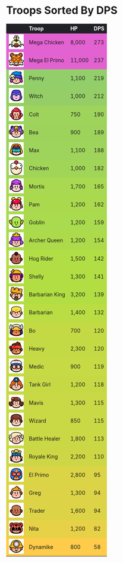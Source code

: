 # Troops Sorted By DPS

<style>
    .heatMapTroopsByDPS {
        width: 100%;
        text-align: left;
    }
    .heatMapTroopsByDPS th {
        word-wrap: break-word;
        text-align: left;
        color: white;
        background: #202127;
    }
    .heatMapTroopsByDPS tr:nth-child(1) { background: rgba(220, 60, 199, 0.80); }
    .heatMapTroopsByDPS tr:nth-child(2) { background: rgba(220, 60, 199, 0.80); }
    .heatMapTroopsByDPS tr:nth-child(3) { background: rgba(121, 195, 71, 0.80); }
    .heatMapTroopsByDPS tr:nth-child(4) { background: rgba(124, 196, 66, 0.80); }
    .heatMapTroopsByDPS tr:nth-child(5) { background: rgba(135, 202, 53, 0.80); }
    .heatMapTroopsByDPS tr:nth-child(6) { background: rgba(136, 202, 52, 0.80); }
    .heatMapTroopsByDPS tr:nth-child(7) { background: rgba(136, 203, 52, 0.80); }
    .heatMapTroopsByDPS tr:nth-child(8) { background: rgba(139, 204, 48, 0.80); }
    .heatMapTroopsByDPS tr:nth-child(9) { background: rgba(148, 209, 38, 0.80); }
    .heatMapTroopsByDPS tr:nth-child(10) { background: rgba(150, 209, 36, 0.80); }
    .heatMapTroopsByDPS tr:nth-child(11) { background: rgba(151, 210, 34, 0.80); }
    .heatMapTroopsByDPS tr:nth-child(12) { background: rgba(154, 211, 31, 0.80); }
    .heatMapTroopsByDPS tr:nth-child(13) { background: rgba(160, 215, 24, 0.80); }
    .heatMapTroopsByDPS tr:nth-child(14) { background: rgba(160, 215, 23, 0.80); }
    .heatMapTroopsByDPS tr:nth-child(15) { background: rgba(161, 215, 22, 0.80); }
    .heatMapTroopsByDPS tr:nth-child(16) { background: rgba(169, 214, 22, 0.80); }
    .heatMapTroopsByDPS tr:nth-child(17) { background: rgba(183, 210, 23, 0.80); }
    .heatMapTroopsByDPS tr:nth-child(18) { background: rgba(183, 210, 23, 0.80); }
    .heatMapTroopsByDPS tr:nth-child(19) { background: rgba(184, 210, 23, 0.80); }
    .heatMapTroopsByDPS tr:nth-child(20) { background: rgba(185, 209, 24, 0.80); }
    .heatMapTroopsByDPS tr:nth-child(21) { background: rgba(189, 208, 24, 0.80); }
    .heatMapTroopsByDPS tr:nth-child(22) { background: rgba(189, 208, 24, 0.80); }
    .heatMapTroopsByDPS tr:nth-child(23) { background: rgba(191, 208, 24, 0.80); }
    .heatMapTroopsByDPS tr:nth-child(24) { background: rgba(194, 207, 24, 0.80); }
    .heatMapTroopsByDPS tr:nth-child(25) { background: rgba(212, 203, 26, 0.80); }
    .heatMapTroopsByDPS tr:nth-child(26) { background: rgba(213, 202, 26, 0.80); }
    .heatMapTroopsByDPS tr:nth-child(27) { background: rgba(213, 202, 26, 0.80); }
    .heatMapTroopsByDPS tr:nth-child(28) { background: rgba(227, 199, 27, 0.80); }
    .heatMapTroopsByDPS tr:nth-child(29) { background: rgba(255, 192, 30, 0.80); }
</style>

<div class="heatMapTroopsByDPS">

|   | Troop | HP | DPS | 
| -- | -- | -- | -- |
| <img src="../assets/sb_emote_mega-chicken.png"  width="40" height="40" /> | Mega Chicken | 8,000 | 273 |
| <img src="../assets/sb_emote_mega-el-primo.png"  width="40" height="40" /> | Mega El Primo | 11,000 | 237 |
| <img src="../assets/sb_emote_penny.png"  width="40" height="40" /> | Penny | 1,100 | 219 |
| <img src="../assets/sb_emote_witch.png"  width="40" height="40" /> | Witch | 1,000 | 212 |
| <img src="../assets/sb_emote_colt.png"  width="40" height="40" /> | Colt | 750 | 190 |
| <img src="../assets/sb_emote_bea.png"  width="40" height="40" /> | Bea | 900 | 189 |
| <img src="../assets/sb_emote_max.png"  width="40" height="40" /> | Max | 1,100 | 188 |
| <img src="../assets/sb_emote_chicken.png"  width="40" height="40" /> | Chicken | 1,000 | 182 |
| <img src="../assets/sb_emote_mortis.png"  width="40" height="40" /> | Mortis | 1,700 | 165 |
| <img src="../assets/sb_emote_pam.png"  width="40" height="40" /> | Pam | 1,200 | 162 |
| <img src="../assets/sb_emote_goblin.png"  width="40" height="40" /> | Goblin | 1,200 | 159 |
| <img src="../assets/sb_emote_archer-queen.png"  width="40" height="40" /> | Archer Queen | 1,200 | 154 |
| <img src="../assets/sb_emote_hog-rider.png"  width="40" height="40" /> | Hog Rider | 1,500 | 142 |
| <img src="../assets/sb_emote_shelly.png"  width="40" height="40" /> | Shelly | 1,300 | 141 |
| <img src="../assets/sb_emote_barbarian-king.png"  width="40" height="40" /> | Barbarian King | 3,200 | 139 |
| <img src="../assets/sb_emote_barbarian.png"  width="40" height="40" /> | Barbarian | 1,400 | 132 |
| <img src="../assets/sb_emote_bo.png"  width="40" height="40" /> | Bo | 700 | 120 |
| <img src="../assets/sb_emote_heavy.png"  width="40" height="40" /> | Heavy | 2,300 | 120 |
| <img src="../assets/sb_emote_medic.png"  width="40" height="40" /> | Medic | 900 | 119 |
| <img src="../assets/sb_emote_tank-girl.png"  width="40" height="40" /> | Tank Girl | 1,200 | 118 |
| <img src="../assets/sb_emote_mavis.png"  width="40" height="40" /> | Mavis | 1,300 | 115 |
| <img src="../assets/sb_emote_wizard.png"  width="40" height="40" /> | Wizard | 850 | 115 |
| <img src="../assets/sb_emote_battle-healer.png"  width="40" height="40" /> | Battle Healer | 1,800 | 113 |
| <img src="../assets/sb_emote_royale-king.png"  width="40" height="40" /> | Royale King | 2,200 | 110 |
| <img src="../assets/sb_emote_el-primo.png"  width="40" height="40" /> | El Primo | 2,800 | 95 |
| <img src="../assets/sb_emote_greg.png"  width="40" height="40" /> | Greg | 1,300 | 94 |
| <img src="../assets/sb_emote_trader.png"  width="40" height="40" /> | Trader | 1,600 | 94 |
| <img src="../assets/sb_emote_nita.png"  width="40" height="40" /> | Nita | 1,200 | 82 |
| <img src="../assets/sb_emote_dynamike.png"  width="40" height="40" /> | Dynamike | 800 | 58 |

</div>